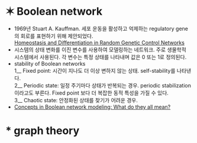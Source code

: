 # ✶ Boolean network  
- 1969년 Stuart A. Kauffman. 세포 운동을 활성하고 억제하는 regulatory gene의 회로를 표현하기 위해 제안되었다.  
  [Homeostasis and Differentiation in Random Genetic Control Networks](https://api.semanticscholar.org/CorpusID:4179318)  
- 시스템의 상태 변화를 이진 변수를 사용하여 모델링하는 네트워크. 주로 생물학적 시스템에서 사용된다. 각 변수는 특정 상태를 나타내며 값은 0 또는 1로 정의된다.  
- stability of Boolean networks  
  1__ Fixed point: 시간이 지나도 더 이상 변하지 않는 상태. self-stability를 나타낸다.   
  2__ Periodic state: 일정 주기마다 상태가 반복되는 경우. periodic stabilization이라고도 부른다. Fixed point 보다 더 복잡한 동적 특성을 가질 수 있다.  
  3__ Chaotic state: 안정화된 상태를 찾기가 어려운 경우.  
- [Concepts in Boolean network modeling: What do they all mean?](https://doi.org/10.1016/j.csbj.2020.03.001)  

# * graph theory    
